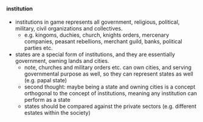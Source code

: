 
#### institution

- institutions in game represents all government, religious, political, military, civil organizations and collectives. 
  - e.g. kingoms, duchies, church, knights orders, mercenary companies, peasant rebellions, merchant guild, banks, political parties etc.
- states are a special form of institutions, and they are essentially government, owning lands and cities.
  - note, churches and military orders etc. can own cities, and serving governmental purpose as well, so they can represent states as well (e.g. papal state)
  - second thought: maybe being a state and owning cities is a concept orthogonal to the concept of institutions, meaning any institution can perform as a state
  - states should be compared against the private sectors (e.g. different estates within the society)



